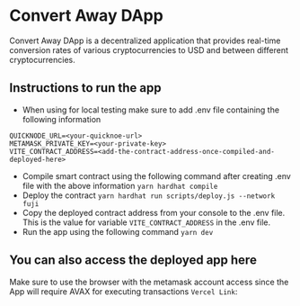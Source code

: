 # Convert Away DApp

Convert Away DApp is a decentralized application that provides real-time conversion rates of various cryptocurrencies to USD and between different cryptocurrencies.

## Instructions to run the app
- When using for local testing make sure to add .env file containing the following information
```
QUICKNODE_URL=<your-quicknoe-url>
METAMASK_PRIVATE_KEY=<your-private-key>
VITE_CONTRACT_ADDRESS=<add-the-contract-address-once-compiled-and-deployed-here>
```

- Compile smart contract using the following command after creating .env file with the above information
`yarn hardhat compile`
- Deploy the contract
`yarn hardhat run scripts/deploy.js --network fuji`
- Copy the deployed contract address from your console to the .env file. 
This is the value for variable `VITE_CONTRACT_ADDRESS` in the .env file.
- Run the app using the following command
`yarn dev`

## You can also access the deployed app here
Make sure to use the browser with the metamask account access since the App will require AVAX for executing transactions
`Vercel Link`: 